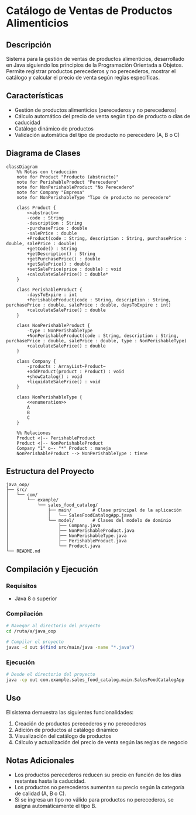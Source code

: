 # Catálogo de Ventas de Productos Alimenticios

## Descripción

Sistema para la gestión de ventas de productos alimenticios, desarrollado en Java siguiendo los principios de la
Programación Orientada a Objetos. Permite registrar productos perecederos y no perecederos, mostrar el catálogo y
calcular el precio de venta según reglas específicas.

## Características

- Gestión de productos alimenticios (perecederos y no perecederos)
- Cálculo automático del precio de venta según tipo de producto o días de caducidad
- Catálogo dinámico de productos
- Validación automática del tipo de producto no perecedero (A, B o C)

## Diagrama de Clases

```mermaid
classDiagram
    %% Notas con traducción
    note for Product "Producto (abstracto)"
    note for PerishableProduct "Perecedero"
    note for NonPerishableProduct "No Perecedero"
    note for Company "Empresa"
    note for NonPerishableType "Tipo de producto no perecedero"

    class Product {
        <<abstract>>
        -code : String
        -description : String
        -purchasePrice : double
        -salePrice : double
        +Product(code : String, description : String, purchasePrice : double, salePrice : double)
        +getCode() : String
        +getDescription() : String
        +getPurchasePrice() : double
        +getSalePrice() : double
        +setSalePrice(price : double) : void
        +calculateSalePrice() : double*
    }

    class PerishableProduct {
        -daysToExpire : int
        +PerishableProduct(code : String, description : String, purchasePrice : double, salePrice : double, daysToExpire : int)
        +calculateSalePrice() : double
    }

    class NonPerishableProduct {
        -type : NonPerishableType
        +NonPerishableProduct(code : String, description : String, purchasePrice : double, salePrice : double, type : NonPerishableType)
        +calculateSalePrice() : double
    }

    class Company {
        -products : ArrayList~Product~
        +addProduct(product : Product) : void
        +showCatalog() : void
        +liquidateSalePrice() : void
    }

    class NonPerishableType {
        <<enumeration>>
        A
        B
        C
    }

    %% Relaciones
    Product <|-- PerishableProduct
    Product <|-- NonPerishableProduct
    Company "1" o-- "*" Product : maneja
    NonPerishableProduct --> NonPerishableType : tiene
```

## Estructura del Proyecto

```
java_oop/
├── src/
│   └── com/
│       └── example/
│           └── sales_food_catalog/
│               ├── main/        # Clase principal de la aplicación
│               │   └── SalesFoodCatalogApp.java
│               └── model/       # Clases del modelo de dominio
│                   ├── Company.java
│                   ├── NonPerishableProduct.java
│                   ├── NonPerishableType.java
│                   ├── PerishableProduct.java
│                   └── Product.java
└── README.md
```

## Compilación y Ejecución

### Requisitos

- Java 8 o superior

### Compilación

```bash
# Navegar al directorio del proyecto
cd /ruta/a/java_oop

# Compilar el proyecto
javac -d out $(find src/main/java -name "*.java")
```

### Ejecución

```bash
# Desde el directorio del proyecto
java -cp out com.example.sales_food_catalog.main.SalesFoodCatalogApp
```

## Uso

El sistema demuestra las siguientes funcionalidades:

1. Creación de productos perecederos y no perecederos
2. Adición de productos al catálogo dinámico
3. Visualización del catálogo de productos
4. Cálculo y actualización del precio de venta según las reglas de negocio

## Notas Adicionales

- Los productos perecederos reducen su precio en función de los días restantes hasta la caducidad.
- Los productos no perecederos aumentan su precio según la categoría de calidad (A, B o C).
- Si se ingresa un tipo no válido para productos no perecederos, se asigna automáticamente el tipo B.
